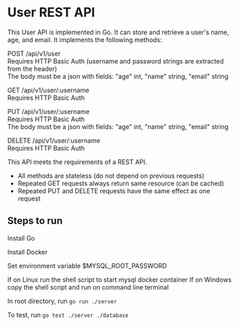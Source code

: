 # User REST API

This User API is implemented in Go. It can store and retrieve a user's name, age, and email. It implements the following methods:


POST /api/v1/user  
Requires HTTP Basic Auth (username and password strings are extracted from the header)  
The body must be a json with fields: "age" int, "name" string, "email" string  

GET /api/v1/user/:username  
Requires HTTP Basic Auth  


PUT /api/v1/user/:username  
Requires HTTP Basic Auth  
The body must be a json with fields: "age" int, "name" string, "email" string  

DELETE /api/v1/user/:username  
Requires HTTP Basic Auth  

This API meets the requirements of a REST API.  
- All methods are stateless (do not depend on previous requests)
- Repeated GET requests always return same resource (can be cached)
- Repeated PUT and DELETE requests have the same effect as one request

## Steps to run
Install Go

Install Docker

Set environment variable $MYSQL_ROOT_PASSWORD

If on Linux run the shell script to start mysql docker container
If on Windows copy the shell script and run on command line terminal

In root directory, run `go run ./server`

To test, run `go test ./server ./database`